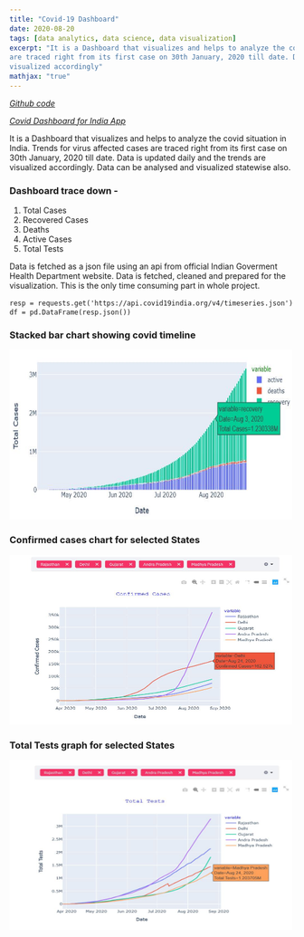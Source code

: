 ```yaml
---
title: "Covid-19 Dashboard"
date: 2020-08-20
tags: [data analytics, data science, data visualization] 
excerpt: "It is a Dashboard that visualizes and helps to analyze the covid situation in India. Trends for virus affected cases 
are traced right from its first case on 30th January, 2020 till date. Data is updated daily and the trends are 
visualized accordingly"
mathjax: "true"
---
```


*[Github code](https://github.com/koshalnirwan/covid_dashboard)*

*[Covid Dashboard for India App](https://covid--dashboard-india.herokuapp.com/)*

It is a Dashboard that visualizes and helps to analyze the covid situation in India. Trends for virus affected cases 
are traced right from its first case on 30th January, 2020 till date. Data is updated daily and the trends are 
visualized accordingly. Data can be analysed and visualized statewise also. 

### Dashboard trace down -
1. Total Cases
2. Recovered Cases
3. Deaths 
4. Active Cases
5. Total Tests

Data is fetched as a json file using an api from official Indian Goverment Health Department website. Data is fetched, 
cleaned and prepared for the visualization. This is the only time consuming part in whole project.

```
resp = requests.get('https://api.covid19india.org/v4/timeseries.json')
df = pd.DataFrame(resp.json())
```

### Stacked bar chart showing covid timeline 
<img src="covid/bar.jpg" width=500 height=300>

### Confirmed cases chart for selected States
<img src="covid/confirm.JPG" width=500 height=300>

### Total Tests graph for selected States
<img src="covid/test.JPG" width=500 height=300>
